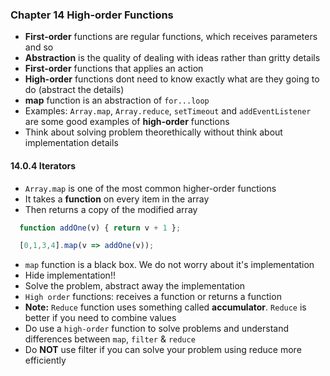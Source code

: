### Chapter 14 High-order Functions
- **First-order** functions are regular functions, which receives parameters and so
- **Abstraction** is the quality of dealing with ideas rather than gritty details
- **First-order** functions that applies an action
- **High-order** functions dont need to know exactly what are they going to do (abstract the details)
- **map** function is an abstraction of `for...loop`
- Examples: `Array.map`, `Array.reduce`, `setTimeout` and `addEventListener` are some good examples of **high-order** functions
- Think about solving problem theorethically without think about implementation details

#### 14.0.4 Iterators
- `Array.map` is one of the most common higher-order functions
- It takes a **function** on every item in the array
- Then returns a copy of the modified array
```javascript
  function addOne(v) { return v + 1 };

  [0,1,3,4].map(v => addOne(v));
```
- `map` function is a black box. We do not worry about it's implementation
- Hide implementation!!
- Solve the problem, abstract away the implementation
- `High order` functions: receives a function or returns a function
- **Note:** `Reduce` function uses something called **accumulator**. `Reduce` is better if you need to combine values
- Do use a `high-order` function to solve problems and understand differences between `map`, `filter` & `reduce`
- Do **NOT** use filter if you can solve your problem using reduce more efficiently

